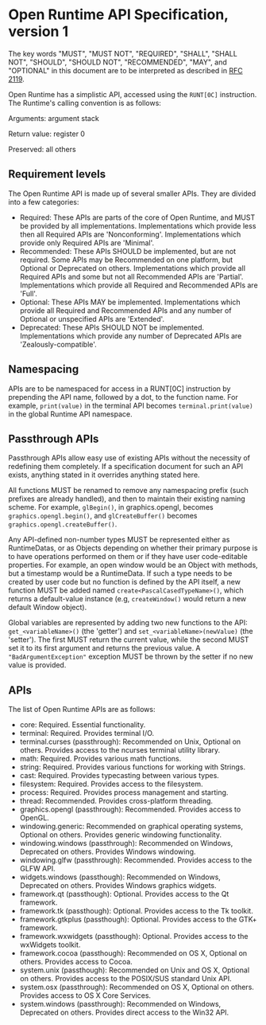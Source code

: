 Open Runtime API Specification, version 1
=========================================
The key words "MUST", "MUST NOT", "REQUIRED", "SHALL", "SHALL NOT", "SHOULD", "SHOULD NOT", "RECOMMENDED", "MAY", and "OPTIONAL" in this document are to be interpreted as described in [RFC 2119](http://www.ietf.org/rfc/rfc2119.txt).

Open Runtime has a simplistic API, accessed using the `RUNT[0C]` instruction. The Runtime's calling convention is as follows:

Arguments: argument stack

Return value: register 0

Preserved: all others

Requirement levels
------------------

The Open Runtime API is made up of several smaller APIs. They are divided into a few categories:

 * Required: These APIs are parts of the core of Open Runtime, and MUST be provided by all implementations. Implementations which provide less then all Required APIs are 'Nonconforming'. Implementations which provide only Required APIs are 'Minimal'.
 * Recommended: These APIs SHOULD be implemented, but are not required. Some APIs may be Recommended on one platform, but Optional or Deprecated on others. Implementations which provide all Required APIs and some but not all Recommended APIs are 'Partial'. Implementations which provide all Required and Recommended APIs are 'Full'.
 * Optional: These APIs MAY be implemented. Implementations which provide all Required and Recommended APIs and any number of Optional or unspecified APIs are 'Extended'.
 * Deprecated: These APIs SHOULD NOT be implemented. Implementations which provide any number of Deprecated APIs are 'Zealously-compatible'.

Namespacing
-----------

APIs are to be namespaced for access in a RUNT[0C] instruction by prepending the API name, followed by a dot, to the function name. For example, `print(value)` in the terminal API becomes `terminal.print(value)` in the global Runtime API namespace.

Passthrough APIs
----------------

Passthrough APIs allow easy use of existing APIs without the necessity of redefining them completely. If a specification document for such an API exists, anything stated in it overrides anything stated here.

All functions MUST be renamed to remove any namespacing prefix (such prefixes are already handled), and then to maintain their existing naming scheme. For example, `glBegin()`, in graphics.opengl, becomes `graphics.opengl.begin()`, and `glCreateBuffer()` becomes `graphics.opengl.createBuffer()`.

Any API-defined non-number types MUST be represented either as RuntimeDatas, or as Objects depending on whether their primary purpose is to have operations performed on them or if they have user code-editable properties. For example, an open window would be an Object with methods, but a timestamp would be a RuntimeData. If such a type needs to be created by user code but no function is defined by the API itself, a new function MUST be added named `create<PascalCasedTypeName>()`, which returns a default-value instance (e.g, `createWindow()` would return a new default Window object).

Global variables are represented by adding two new functions to the API: `get_<variableName>()` (the 'getter') and `set_<variableName>(newValue)` (the 'setter'). The first MUST return the current value, while the second MUST set it to its first argument and returns the previous value. A `"BadArgumentException"` exception MUST be thrown by the setter if no new value is provided.

APIs
----

The list of Open Runtime APIs are as follows:

 * core: Required. Essential functionality.
 * terminal: Required. Provides terminal I/O.
 * terminal.curses (passthrough): Recommended on Unix, Optional on others. Provides access to the ncurses terminal utility library.
 * math: Required. Provides various math functions.
 * string: Required. Provides various functions for working with Strings.
 * cast: Required. Provides typecasting between various types.
 * filesystem: Required. Provides access to the filesystem.
 * process: Required. Provides process management and starting.
 * thread: Recommended. Provides cross-platform threading.
 * graphics.opengl (passthrough): Recommended. Provides access to OpenGL.
 * windowing.generic: Recommended on graphical operating systems, Optional on others. Provides generic windowing functionality.
 * windowing.windows (passthrough): Recommended on Windows, Deprecated on others. Provides Windows windowing.
 * windowing.glfw (passthrough): Recommended. Provides access to the GLFW API.
 * widgets.windows (passthough): Recommended on Windows, Deprecated on others. Provides Windows graphics widgets.
 * framework.qt (passthough): Optional. Provides access to the Qt framework.
 * framework.tk (passthough): Optional. Provides access to the Tk toolkit.
 * framework.gtkplus (passthough): Optional. Provides access to the GTK+ framework.
 * framework.wxwidgets (passthough): Optional. Provides access to the wxWidgets toolkit.
 * framework.cocoa (passthough): Recommended on OS X, Optional on others. Provides access to Cocoa.
 * system.unix (passthough): Recommended on Unix and OS X, Optional on others. Provides access to the POSIX/SUS standard Unix API.
 * system.osx (passthrough): Recommended on OS X, Optional on others. Provides access to OS X Core Services.
 * system.windows (passthrough): Recommended on Windows, Deprecated on others. Provides direct access to the Win32 API.
